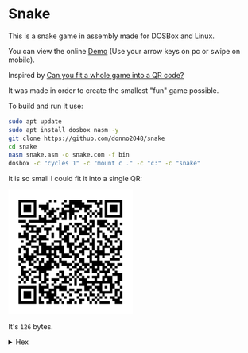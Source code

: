 # Snake

This is a snake game in assembly made for DOSBox and Linux.

You can view the online [Demo](https://donno2048.github.io/snake/) (Use your arrow keys on pc or swipe on mobile).

Inspired by [Can you fit a whole game into a QR code?](https://youtu.be/ExwqNreocpg)

It was made in order to create the smallest "fun" game possible.

To build and run it use:

```sh
sudo apt update
sudo apt install dosbox nasm -y
git clone https://github.com/donno2048/snake
cd snake
nasm snake.asm -o snake.com -f bin
dosbox -c "cycles 1" -c "mount c ." -c "c:" -c "snake"
```

It is so small I could fit it into a single QR:

<img src="./snake.png" width="250"/>

It's `126` bytes.

<details>
  <summary>Hex</summary>
  <br/>
    
```
6800b807b003cd10bf
d007bd040031c9e84f
00e460bba000a80174
02b304247f3c4d7c02
f7db29df81ff9c0f77
d6d1fb8d4102b3a0f6
f384e474c926803d07
0f94c4b009ae74bd4f
aa4f897e004584e475
0b89cb8b1f26c60720
41ebb6e80200ebb160
01d7f7f781e2fc0f81
fa9c0f7ff289d7b009
ae74eb4fb007aa61c3
```
</details>

